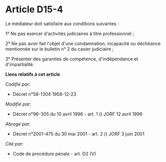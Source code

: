 # Article D15-4

Le médiateur doit satisfaire aux conditions suivantes :

1° Ne pas exercer d'activités judiciaires à titre professionnel ;

2° Ne pas avoir fait l'objet d'une condamnation, incapacité ou déchéance mentionnée sur le bulletin n° 2 du casier
judiciaire ;

3° Présenter des garanties de compétence, d'indépendance et d'impartialité.

**Liens relatifs à cet article**

_Codifié par_:

  - Décret n°58-1304 1958-12-23

_Modifié par_:

  - Décret n°96-305 du 10 avril 1996 - art. 1 () JORF 12 avril 1996

_Abrogé par_:

  - Décret n°2001-475 du 30 mai 2001 - art. 2 () JORF 3 juin 2001

_Cité par_:

  - Code de procédure pénale - art. D2 (V)
